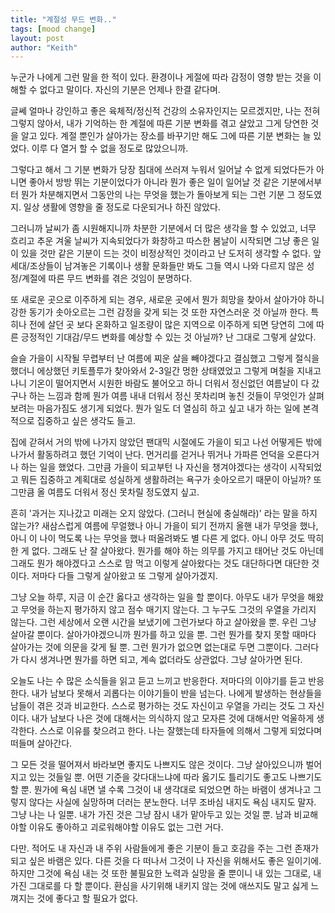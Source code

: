 ```yaml
---
title: "계절성 무드 변화.."
tags: [mood change]
layout: post
author: "Keith"
---
```


누군가 나에게 그런 말을 한 적이 있다. 환경이나 게절에 따라 감정이 영향 받는 것을 이해할 수 없다고 말이다. 자신의 기분은 언제나 한결 같다며.

글쎄 얼마나 강인하고 좋은 육체적/정신적 건강의 소유자인지는 모르겠지만, 나는 전혀 그렇지 않아서, 내가 기억하는 한 계절에 따른 기분 변화를 겪고 살았고 그게 당연한 것을 알고 있다. 계절 뿐인가 살아가는 장소를 바꾸기만 해도 그에 따른 기분 변화는 늘 있었다. 이루 다 열거 할 수 없을 정도로 많았으니까.

그렇다고 해서 그 기분 변화가 당장 침대에 쓰러져 누워서 일어날 수 없게 되었다든가 아니면 좋아서 방방 뛰는 기분이었다가 아니라 뭔가 좋은 일이 일어날 것 같은 기분에서부터 뭔가 차분해지면서 그동안의 나는 무엇을 했는가 돌아보게 되는 그런 기분 그 정도였지. 일상 생활에 영향을 줄 정도로 다운되거나 하진 않았다. 

그러니까 날씨가 좀 시원해지니까 차분한 기분에서 더 많은 생각을 할 수 있었고, 너무 흐리고 추운 겨울 날씨가 지속되었다가 화창하고 따스한 봄날이 시작되면 그냥 좋은 일이 있을 것만 같은 기분이 드는 것이 비정상적인 것이라고 난 도저히 생각할 수 없다. 앞세대/조상들이 남겨놓은 기록이나 생활 문화들만 봐도 그들 역시 나와 다르지 않은 성정/계절에 따른 무드 변화를 겪은 것임이 분명하다.

또 새로운 곳으로 이주하게 되는 경우, 새로운 곳에서 뭔가 희망을 찾아서 살아가야 하니 강한 동기가 솟아오르는 그런 감정을 갖게 되는 것 또한 자연스러운 것 아닐까 한다. 특히나 전에 살던 곳 보다 온화하고 일조량이 많은 지역으로 이주하게 되면 당연히 그에 따른 긍정적인 기대감/무드 변화를 예상할 수 있는 것 아닐까? 난 그대로 그렇게 살았다.

슬슬 가을이 시작될 무렵부터 난 여름에 찌운 살을 빼야겠다고 결심했고 그렇게 절식을 했더니 에상했던 키토플루가 찾아와서 2-3일간 멍한 상태였었고 그렇게 며칠을 지내고 나니 기온이 떨어지면서 시원한 바람도 불어오고 하니 더워서 정신없던 여름날이 다 갔구나 하는 느낌과 함께 뭔가 여름 내내 더워서 정신 못차리며 놓친 것들이 무엇인가 살펴보려는 마음가짐도 생기게 되었다. 뭔가 일도 더 열심히 하고 싶고 내가 하는 일에 본격적으로 집중하고 싶은 생각도 들고.

집에 갇혀서 거의 밖에 나가지 않았던 팬대믹 시절에도 가을이 되고 나선 어떻게든 밖에 나가서 활동하려고 했던 기억이 난다. 먼거리를 걷거나 뛰거나 가파른 언덕을 오른다거나 하는 일을 했었다. 그만큼 가을이 되고부턴 나 자신을 챙겨야겠다는 생각이 시작되었고 뭐든 집중하고 계획대로 성실하게 생활하려는 욕구가 솟아오르기 때문이 아닐까? 또 그만큼 올 여름도 더워서 정신 못차릴 정도였지 싶고.

흔히 '과거는 지나갔고 미래는 오지 않았다. (그러니 현실에 충실해라)' 라는 말을 하지 않는가? 새삼스럽게 여름에 무얼했나 아니 가을이 되기 전까지 올핸 내가 무엇을 했나, 아니 이 나이 먹도록 나는 무엇을 했나 떠올려봐도 별 다른 게 없다. 아니 아무 것도 딱히 한 게 없다. 그래도 난 잘 살아왔다. 뭔가를 해야 하는 의무를 가지고 태어난 것도 아닌데 그래도 뭔가 해야겠다고 스스로 맘 먹고 이렇게 살아왔다는 것도 대단하다면 대단한 것이다. 저마다 다들 그렇게 살아왔고 또 그렇게 살아가겠지.

그냥 오늘 하루, 지금 이 순간 옳다고 생각하는 일을 할 뿐이다. 아무도 내가 무엇을 해왔고 무엇을 하는지 평가하지 않고 점수 매기지 않는다. 그 누구도 그것의 우열을 가리지 않는다. 그런 세상에서 오랜 시간을 보냈기에 그런가보다 하고 살아왔을 뿐. 우린 그냥 살아갈 뿐이다. 살아가야겠으니까 뭔가를 하고 있을 뿐. 그런 뭔가를 찾지 못할 때마다 살아가는 것에 의문을 갖게 될 뿐. 그런 뭔가가 없으면 없는대로 두면 그뿐이다. 그러다가 다시 생겨나면 뭔가를 하면 되고, 계속 없더라도 상관없다. 그냥 살아가면 된다. 

오늘도 나는 수 많은 소식들을 읽고 듣고 느끼고 반응한다. 저마다의 이야기를 듣고 반응한다. 내가 남보다 못해서 괴롭다는 이야기들이 반을 넘는다. 나에게 발생하는 현상들을 남들이 겪은 것과 비교한다. 스스로 평가하는 것도 자신이고 우열을 가리는 것도 그 자신이다. 내가 남보다 나은 것에 대해서는 의식하지 않고 모자른 것에 대해서만 억울하게 생각한다. 스스로 이유를 찾으려고 한다. 나는 잘했는데 타자들에 의해서 그렇게 되었다며 떠들며 살아간다. 

그 모든 것을 떨어져서 바라보면 좋지도 나쁘지도 않은 것이다. 그냥 살아있으니까 벌어지고 있는 것들일 뿐. 어떤 기준을 갖다대느냐에 따라 옳기도 틀리기도 좋고도 나쁘기도 할 뿐. 뭔가에 욕심 내면 낼 수록 그것이 내 생각대로 되었으면 하는 바램이 생겨나고 그렇지 않다는 사실에 실망하며 더러는 분노한다. 너무 조바심 내지도 욕심 내지도 말자. 그냥 나는 나 일뿐. 내가 가진 것은 그냥 잠시 내가 맡아두고 있는 것일 뿐. 남과 비교해야할 이유도 좋아하고 괴로워해야할 이유도 없는 그런 거다.

다만. 적어도 내 자신과 내 주위 사람들에게 좋은 기분이 들고 호감을 주는 그런 존재가 되고 싶은 바램은 있다. 다른 것을 다 떠나서 그것이 나 자신을 위해서도 좋은 일이기에. 하지만 그것에 욕심 내는 것 또한 불필요한 노력과 실망을 줄 뿐이니 내 있는 그대로, 내 가진 그대로를 다 할 뿐이다. 환심을 사기위해 내키지 않는 것에 애쓰지도 말고 싫게 느껴지는 것에 좋다고 할 필요가 없다. 